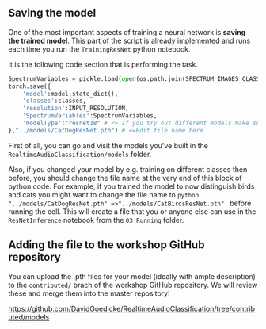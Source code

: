 ## Saving the model

One of the most important aspects of training a neural network is **saving the trained model**. This part of the script is already implemented and runs each time you run the `TrainingResNet` python notebook. 

It is the following code section that is performing the task.
```python
SpectrumVariables = pickle.load(open(os.path.join(SPECTRUM_IMAGES_CLASSES_TRAIN,'Main.SpecVar'), "rb" ) )
torch.save({
    'model':model.state_dict(),
    'classes':classes,
    'resolution':INPUT_RESOLUTION,
    'SpectrumVariables':SpectrumVariables,
    'modelType':"resnet18" # <= If you try out different models make sure to change this too
},"../models/CatDogResNet.pth") # <=Edit file name here 
```

First of all, you can go and visit the models you've built in the `RealtimeAudioClassification/models` folder.

Also, if you changed your model by e.g. training on different classes then before, you should change the file name at the very end of this block of python code. For example, if you trained the model to now distinguish birds and cats you might want to change the file name to
```python "../models/CatDogResNet.pth" =>"../models/CatBirdsResNet.pth" ``` before running the cell.
This will create a file that you or anyone else can use in the `ResNetInference` notebook from the `03_Running` folder.

## Adding the file to the workshop GitHub repository

You can upload the .pth files for your model (ideally with ample description) to the `contributed/` brach of the workshop GitHub repository. We will review these and merge them into the master repository!

https://github.com/DavidGoedicke/RealtimeAudioClassification/tree/contributed/models 